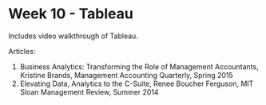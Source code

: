 # Week 10 - Tableau

Includes video walkthrough of Tableau.

Articles:

1. Business Analytics: Transforming the Role of Management Accountants, Kristine Brands, Management Accounting Quarterly, Spring 2015
2. Elevating Data, Analytics to the C-Suite, Renee Boucher Ferguson, MIT Sloan Management Review, Summer 2014
